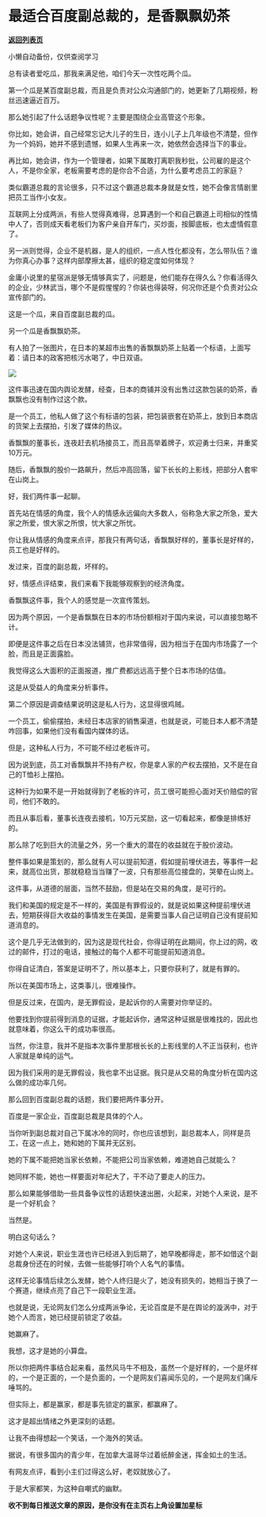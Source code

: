 # 最适合百度副总裁的，是香飘飘奶茶

[**返回列表页**](/gzh/记忆承载)

小懒自动备份，仅供查阅学习

总有读者爱吃瓜，那我来满足他，咱们今天一次性吃两个瓜。  

第一个瓜是某百度副总裁，而且是负责对公众沟通部门的，她更新了几期视频，粉丝迅速逼近百万。  

那么她引起了什么话题争议性呢？主要是围绕企业高管这个形象。  

你比如，她会讲，自己经常忘记大儿子的生日，连小儿子上几年级也不清楚，但作为一个妈妈，她并不感到遗憾，如果人生再来一次，她依然会选择当下的事业。  

再比如，她会讲，作为一个管理者，如果下属敢打离职我秒批，公司雇的是这个人，不是你全家，老板需要考虑的是你合不合适，为什么要考虑员工的家庭？

类似霸道总裁的言论很多，只不过这个霸道总裁本身就是女性，她不会像言情剧里把员工当作小女友。  

互联网上分成两派，有些人觉得真难得，总算遇到一个和自己霸道上司相似的性情中人了，否则成天看老板们为客户亲自开车门，买炒面，按脚底板，也太虚情假意了。  

另一派则觉得，企业不是机器，是人的组织，一点人性化都没有，怎么带队伍？谁为你真心办事？这样内部摩擦太甚，组织的稳定度如何体现？

金庸小说里的星宿派是够无情够真实了，问题是，他们能存在得久么？你看活得久的企业，少林武当，哪个不是假惺惺的？你装也得装呀，何况你还是个负责对公众宣传部门的。

这是一个瓜，来自百度副总裁的瓜。  

另一个瓜是香飘飘奶茶。

有人拍了一张图片，在日本的某超市出售的香飘飘奶茶上贴着一个标语，上面写着：请日本的政客把核污水喝了，中日双语。  

![](https://mmbiz.qpic.cn/mmbiz_png/aYCQDPqZ8kwfZQSAnkEMy81Fliaaibt4KgsMhq1mRUIHXuCr8oUy6hia1GWic5ZNiamznbnPxN0Zb2v971HFnWETMUw/640?wx_fmt=png&from;=appmsg)

这件事迅速在国内舆论发酵，经查，日本的商铺并没有出售过这款包装的奶茶，香飘飘也没有制作过这个款。

是一个员工，他私人做了这个有标语的包装，把包装嵌套在奶茶上，放到日本商店的货架上去摆拍，引发了媒体的热议。

香飘飘的董事长，连夜赶去机场接员工，而且高举着牌子，欢迎勇士归来，并重奖10万元。

随后，香飘飘的股价一路飙升，然后冲高回落，留下长长的上影线，把部分人套牢在山岗上。  

好，我们两件事一起聊。  

首先站在情感的角度，我个人的情感永远偏向大多数人，俗称急大家之所急，爱大家之所爱，恨大家之所恨，忧大家之所忧。  

你让我从情感的角度来点评，那我只有两句话，香飘飘好样的，董事长是好样的，员工也是好样的。  

发过来，百度的副总裁，坏样的。

好，情感点评结束，我们来看下我能够观察到的经济角度。  

香飘飘这件事，我个人的感觉是一次宣传策划。  

因为两个原因，一个是香飘飘在日本的市场份额相对于国内来说，可以直接忽略不计。  

即便是这件事之后在日本没法铺货，也非常值得，因为相当于在国内市场露了一个脸，而且是正面露脸。  

我觉得这么大面积的正面报道，推广费都远远高于整个日本市场的估值。

这是从受益人的角度来分析事件。  

第二个原因是调查结果说明这是私人行为，这显得很鸡贼。  

一个员工，偷偷摆拍，未经日本店家的销售渠道，也就是说，可能日本人都不清楚咋回事，如果他们没有看国内媒体的话。

但是，这种私人行为，不可能不经过老板许可。

因为说到底，员工对香飘飘并不持有产权，你是拿人家的产权去摆拍，又不是在自己的T恤衫上摆拍。  

这种行为如果不是一开始就得到了老板的许可，员工很可能担心面对天价赔偿的官司，他们不敢的。

而且从事后看，董事长连夜去接机，10万元奖励，这一切看起来，都像是排练好的。  

那么除了吃到巨大的流量之外，另一个重大的潜在的收益就在于股价波动。  

整件事如果是策划的，那么就有人可以提前知道，假如提前埋伏进去，等事件一起来，就高位出货，那就稳稳当当赚了一波，只有那些高位接盘的，哭晕在山岗上。

这件事，从道德的层面，当然不鼓励，但是站在交易的角度，是可行的。  

我们和美国的规定是不一样的，美国是有罪假设的，就是说如果这种提前埋伏进去，短期获得巨大收益的事情发生在美国，是需要当事人自己证明自己没有提前知道消息的。

这个是几乎无法做到的，因为这是现代社会，你得证明在此期间，你上过的网，收过的邮件，打过的电话，接触过的每个人都不可能提前知道消息。

你得自证清白，答案是证明不了，所以基本上，只要你获利了，就是有罪的。

所以在美国市场上，这类事儿，很难操作。

但是反过来，在国内，是无罪假设，是起诉你的人需要对你举证的。

他要找到你提前得到消息的证据，才能起诉你，通常这种证据是很难找的，因此也就意味着，你这么干的成功率很高。  

当然，你注意，我并不是指本次事件里那根长长的上影线里的人不正当获利，也许人家就是单纯的运气。

因为我们采用的是无罪假设，我也拿不出证据。我只是从交易的角度分析在国内这么做的成功率几何。

那么回到百度副总裁的话题，我们要把两件事分开。

百度是一家企业，百度副总裁是具体的个人。

当你听到副总裁对自己下属冰冷的同时，你也应该想到，副总裁本人，同样是员工，在这一点上，她和她的下属并无区别。

她的下属不能把她当家长依赖，不能把公司当家依赖，难道她自己就能么？

她同样不能，她也一样要面对年纪大了，干不动了要走人的压力。

那么如果能够借助一些具备争议性的话题快速出圈，火起来，对她个人来说，是不是一个好机会？

当然是。

明白这句话么？

对她个人来说，职业生涯也许已经进入到后期了，她早晚都得走，那不如借这个副总裁身份还在的时候，去做一些能够打响个人名气的事情。

这样无论事情后续怎么发酵，她个人终归是火了，她没有损失的，她相当于换了一个赛道，继续点亮了自己下一段职业生涯。

也就是说，无论网友们怎么分成两派争论，无论百度是不是在舆论的漩涡中，对于她个人而言，她已经提前锁定了收益。

她赢麻了。

我想，这才是她的小算盘。  

所以你把两件事结合起来看，虽然风马牛不相及，虽然一个是好样的，一个是坏样的，一个是正面的，一个是负面的，一个是网友们喜闻乐见的，一个是网友们痛斥唾骂的。  

但实际上，都是赢家，都是事先锁定的赢家，都赢麻了。  

这才是超出情绪之外更深刻的话题。  

让我不由得想起一个笑话，一个海外的笑话。  

据说，有很多国内的青少年，在加拿大温哥华过着纸醉金迷，挥金如土的生活。  

有网友点评，看到小主们过得这么好，老奴就放心了。

于是大家都笑，为这种自嘲式的幽默。

 **收不到每日推送文章的原因，是你没有在主页右上角设置加星标**

